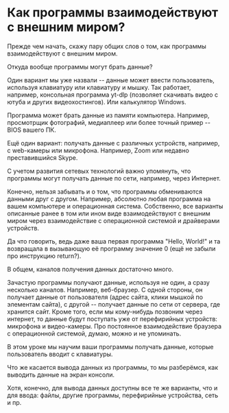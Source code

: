 # Как программы взаимодействуют с внешним миром?

Прежде чем начать, скажу пару общих слов о том, как программы взаимодействуют с внешним миром.

Откуда вообще программы могут брать данные?

Один вариант мы уже назвали -- данные может ввести пользователь, используя клавиатуру или клавиатуру и мышку. Так работает, например, консольная программа yt-dlp (позволяет скачивать видео с ютуба и других видеохостингов). Или калькулятор Windows.

Программа может брать данные из памяти компьютера. Например, просмотрщик фотографий, медиаплеер или более точный пример -- BIOS вашего ПК. 

Ещё один вариант: получать данные с различных устройств, например, с web-камеры или микрофона. Например, Zoom или недавно преставившийся Skype.

С учетом развития сетевых технологий важно упомянуть, что программы могут получать данные по сети, например, через Интернет.

Конечно, нельзя забывать и о том, что программы обмениваются данными друг с другом. Например, абсолютно любая программа на вашем компьютере и операционная система. Собственно, все варианты описанные ранее в том или ином виде взаимодействуют с внешним миром через взаимодействие с операционной системой и драйверами устройств.

Да что говорить, ведь даже ваша первая программа "Hello, World!" и та возвращала в вызывающую её программу значение 0 (ещё не забыли про инструкцию return?).

В общем, каналов получения данных достаточно много.

Зачастую программы получают данные, используя не один, а сразу несколько каналов. Например, веб-браузер. С одной стороны, он получает данные от пользователя (адрес сайта, клики мышкой по элементам сайта), с другой -- получает данные по сети от сервера, где хранится сайт. Кроме того, если мы кому-нибудь позвоним через интернет, то данные будут поступать уже от перефирийных устройств: микрофона и видео-камеры. Про постоянное взаимодействие браузера с операционной системой, думаю, можно и не упоминать.

В этом уроке мы научим ваши программы получать данные, которые пользователь вводит с клавиатуры.

Что же касается вывода данных из программы, то мы разберёмся, как выводить данные на экран консоли. 

Хотя, конечно, для вывода данных доступны все те же варианты, что и для ввода: файлы, другие программы, перефирийные устройства, сеть и пр.
